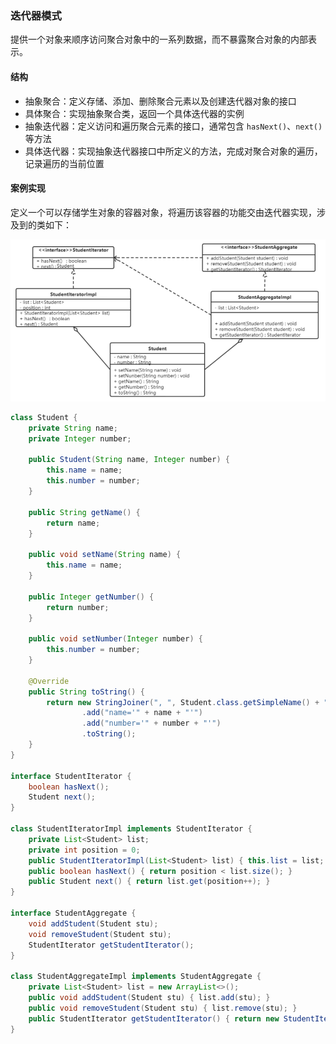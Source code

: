 ### 迭代器模式

提供一个对象来顺序访问聚合对象中的一系列数据，而不暴露聚合对象的内部表示。

#### 结构
- 抽象聚合：定义存储、添加、删除聚合元素以及创建迭代器对象的接口
- 具体聚合：实现抽象聚合类，返回一个具体迭代器的实例
- 抽象迭代器：定义访问和遍历聚合元素的接口，通常包含 `hasNext()`、`next()` 等方法
- 具体迭代器：实现抽象迭代器接口中所定义的方法，完成对聚合对象的遍历，记录遍历的当前位置

#### 案例实现

定义一个可以存储学生对象的容器对象，将遍历该容器的功能交由迭代器实现，涉及到的类如下：

<img src="images/迭代器模式类图.png"/>

```java
class Student {
    private String name;
    private Integer number;

    public Student(String name, Integer number) {
        this.name = name;
        this.number = number;
    }

    public String getName() {
        return name;
    }

    public void setName(String name) {
        this.name = name;
    }

    public Integer getNumber() {
        return number;
    }

    public void setNumber(Integer number) {
        this.number = number;
    }

    @Override
    public String toString() {
        return new StringJoiner(", ", Student.class.getSimpleName() + "[", "]")
                .add("name='" + name + "'")
                .add("number='" + number + "'")
                .toString();
    }
}

interface StudentIterator {
    boolean hasNext();
    Student next();
}

class StudentIteratorImpl implements StudentIterator {
    private List<Student> list;
    private int position = 0;
    public StudentIteratorImpl(List<Student> list) { this.list = list; }
    public boolean hasNext() { return position < list.size(); }
    public Student next() { return list.get(position++); }
}

interface StudentAggregate {
    void addStudent(Student stu);
    void removeStudent(Student stu);
    StudentIterator getStudentIterator();
}

class StudentAggregateImpl implements StudentAggregate {
    private List<Student> list = new ArrayList<>();
    public void addStudent(Student stu) { list.add(stu); }
    public void removeStudent(Student stu) { list.remove(stu); }
    public StudentIterator getStudentIterator() { return new StudentIteratorImpl(list); }
}
```
